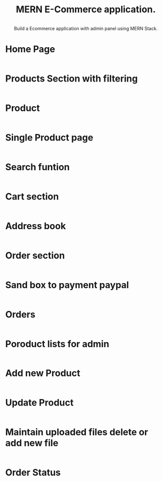 <div>
  <div>
    <h1 style="text-align: center;">MERN E-Commerce application.</h1>
    <div style="display: flex; justify-content: center">
      <img src="./readme/images/typescript.svg" alt="" />
      <img src="./readme/images/react.svg" alt="" />
      <img src="./readme/images/tailwind.svg" alt="" />
      <img src="./readme/images/mongodb.svg" alt="" />
      <img src="./readme/images/shadcn.svg" alt="" />
    </div>
    <p style="font-size: 14px; text-align: center; margin-top: 15px; margin-bottom:4px;">
      Build a Ecommerce application with admin panel using MERN Stack.
    </p>
  </div>

  <div>
	<h1>Home Page</h1>
    <img src="./readme/screenshots/home.png" alt=""/>
  </div>
  
  <div>
	<h1>Products Section with filtering</h1>
    <img src="./readme/screenshots/products.png" alt=""/>
  </div>

  <div>
	<h1>Product</h1>
    <img src="./readme/screenshots/product.png" alt=""/>
  </div>

  <div>
	<h1>Single Product page</h1>
    <img src="./readme/screenshots/sProduct.png" alt=""/>
  </div>

  <div>
	<h1>Search funtion</h1>
    <img src="./readme/screenshots/search.png" alt=""/>
  </div>

  <div>
	<h1>Cart section</h1>
    <img src="./readme/screenshots/cart.png" alt=""/>
  </div>
  
  <div>
	<h1>Address book</h1>
    <img src="./readme/screenshots/address book.png" alt=""/>
  </div>

  
  <div>
	<h1>Order section</h1>
    <img src="./readme/screenshots/order.png" alt=""/>
  </div>

  <div>
	<h1>Sand box to payment paypal</h1>
    <img src="./readme/screenshots/paypal.png" alt=""/>
  </div>

  <div>
	<h1>Orders</h1>
    <img src="./readme/screenshots/orders.png" alt=""/>
  </div>

  <div>
	<h1>Poroduct lists for admin</h1>
    <img src="./readme/screenshots/added-prodcut.png" alt=""/>
  </div>

  <div>
	<h1>Add new Product</h1>
    <img src="./readme/screenshots/add-product.png" alt=""/>
  </div>

  <div>
	<h1>Update Product</h1>
    <img src="./readme/screenshots/update.png" alt=""/>
  </div>

  <div>
	<h1>Maintain uploaded files delete or add new file</h1>
    <img src="./readme/screenshots/update-poroduct.png" alt=""/>
  </div>

  <div>
	<h1>Order Status</h1>
    <img src="./readme/screenshots/order-status.png" alt=""/>
  </div>



  <div></div>
</div>
